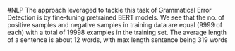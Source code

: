 #NLP
The approach leveraged to tackle this task of Grammatical Error Detection is by fine-tuning pretrained BERT models.
We see that the no. of positive samples and negative samples in training data are equal (9999 of each) with a total of 19998 examples in the training set. The average length of a sentence is about 12 words, with max length sentence being 319 words
